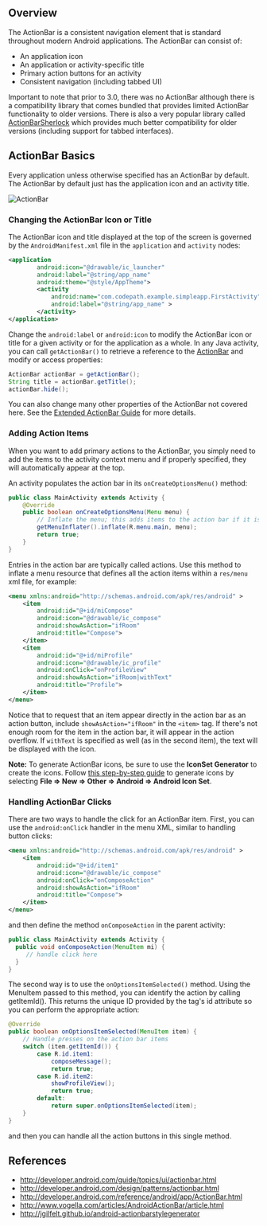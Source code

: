 ## Overview

The ActionBar is a consistent navigation element that is standard throughout modern Android applications. The ActionBar can consist of:

 * An application icon
 * An application or activity-specific title
 * Primary action buttons for an activity
 * Consistent navigation (including tabbed UI)

Important to note that prior to 3.0, there was no ActionBar although there is a compatibility library that comes bundled that provides limited ActionBar functionality to older versions. There is also a very popular library called [ActionBarSherlock](http://actionbarsherlock.com/) which provides much better compatibility for older versions (including support for tabbed interfaces).

## ActionBar Basics

Every application unless otherwise specified has an ActionBar by default. The ActionBar by default just has the application icon and an activity title. 

![ActionBar](http://i.imgur.com/DighSEo.png)

### Changing the ActionBar Icon or Title

The ActionBar icon and title displayed at the top of the screen is governed by the `AndroidManifest.xml` file in the `application` and `activity` nodes:

```xml
<application
        android:icon="@drawable/ic_launcher"
        android:label="@string/app_name"
        android:theme="@style/AppTheme">
        <activity
            android:name="com.codepath.example.simpleapp.FirstActivity"
            android:label="@string/app_name" >
        </activity>
</application>
```

Change the `android:label` or `android:icon` to modify the ActionBar icon or title for a given activity or for the application as a whole. In any Java activity, you can call `getActionBar()` to retrieve a reference to the [ActionBar](http://developer.android.com/reference/android/app/ActionBar.html) and modify or access properties:

```java
ActionBar actionBar = getActionBar();
String title = actionBar.getTitle();
actionBar.hide();
```

You can also change many other properties of the ActionBar not covered here. See the [Extended ActionBar Guide](https://github.com/thecodepath/android_guides/wiki/Extended-ActionBar-Guide) for more details.

### Adding Action Items

When you want to add primary actions to the ActionBar, you simply need to add the items to the activity context menu and if properly specified, they will automatically appear at the top.

An activity populates the action bar in its `onCreateOptionsMenu()` method:

```java
public class MainActivity extends Activity {
    @Override
    public boolean onCreateOptionsMenu(Menu menu) {
        // Inflate the menu; this adds items to the action bar if it is present.
        getMenuInflater().inflate(R.menu.main, menu);
        return true;
    }
}
```

Entries in the action bar are typically called actions. Use this method to inflate a menu resource that defines all the action items within a `res/menu` xml file, for example: 

```xml
<menu xmlns:android="http://schemas.android.com/apk/res/android" >
    <item
        android:id="@+id/miCompose"
        android:icon="@drawable/ic_compose"
        android:showAsAction="ifRoom"
        android:title="Compose">
    </item>
    <item
        android:id="@+id/miProfile"
        android:icon="@drawable/ic_profile"
        android:onClick="onProfileView"
        android:showAsAction="ifRoom|withText"
        android:title="Profile">
    </item>
</menu>
```

Notice that to request that an item appear directly in the action bar as an action button, include `showAsAction="ifRoom"` in the `<item>` tag. If there's not enough room for the item in the action bar, it will appear in the action overflow. If `withText` is specified as well (as in the second item), the text will be displayed with the icon.

**Note:** To generate ActionBar icons, be sure to use the **IconSet Generator** to create the icons. Follow [this step-by-step guide](http://imgur.com/a/8cmLM) to generate icons by selecting **File => New => Other => Android => Android Icon Set**.

### Handling ActionBar Clicks

There are two ways to handle the click for an ActionBar item. First, you can use the `android:onClick` handler in the menu XML, similar to handling button clicks:

```xml
<menu xmlns:android="http://schemas.android.com/apk/res/android" >
    <item
        android:id="@+id/item1"
        android:icon="@drawable/ic_compose"
        android:onClick="onComposeAction"
        android:showAsAction="ifRoom"
        android:title="Compose">
    </item>
</menu>
```

and then define the method `onComposeAction` in the parent activity:

```java
public class MainActivity extends Activity {
  public void onComposeAction(MenuItem mi) {
     // handle click here
  }
}
```

The second way is to use the `onOptionsItemSelected()` method. Using the MenuItem passed to this method, you can identify the action by calling getItemId(). This returns the unique ID provided by the <item> tag's id attribute so you can perform the appropriate action:

```java
@Override
public boolean onOptionsItemSelected(MenuItem item) {
    // Handle presses on the action bar items
    switch (item.getItemId()) {
        case R.id.item1:
            composeMessage();
            return true;
        case R.id.item2:
            showProfileView();
            return true;
        default:
            return super.onOptionsItemSelected(item);
    }
}
```

and then you can handle all the action buttons in this single method.

## References

 * <http://developer.android.com/guide/topics/ui/actionbar.html>
 * <http://developer.android.com/design/patterns/actionbar.html>
 * <http://developer.android.com/reference/android/app/ActionBar.html>
 * <http://www.vogella.com/articles/AndroidActionBar/article.html>
 * <http://jgilfelt.github.io/android-actionbarstylegenerator>
